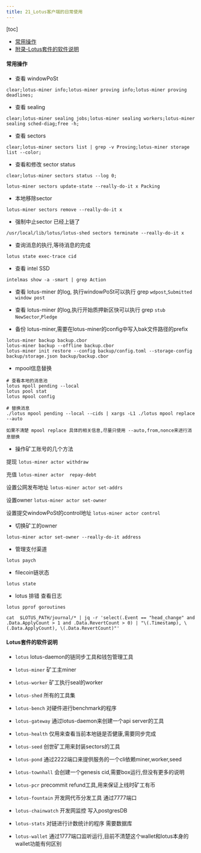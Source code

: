 ```yaml
---
title: 21_Lotus客户端的日常使用
---
```


[toc]

* [常用操作](#%E5%B8%B8%E7%94%A8%E6%93%8D%E4%BD%9C)
* [附录-Lotus套件的软件说明](#lotus%E5%A5%97%E4%BB%B6%E7%9A%84%E8%BD%AF%E4%BB%B6%E8%AF%B4%E6%98%8E)

#### 常用操作

- 查看 windowPoSt

`clear;lotus-miner info;lotus-miner proving info;lotus-miner proving deadlines;`

- 查看 sealing

`clear;lotus-miner sealing jobs;lotus-miner sealing workers;lotus-miner sealing sched-diag;free -h;`

- 查看 sectors

`clear;lotus-miner sectors list | grep -v Proving;lotus-miner storage list --color;`

- 查看和修改 sector status

`clear;lotus-miner sectors status --log 0;`

`lotus-miner sectors update-state --really-do-it x Packing`

- 本地移除sector

`lotus-miner sectors remove --really-do-it x`

- 强制中止sector 已经上链了

`/usr/local/lib/lotus/lotus-shed sectors terminate --really-do-it x`

- 查询消息的执行,等待消息的完成

`lotus state exec-trace cid`

- 查看 intel SSD

`intelmas show -a -smart | grep Action`

- 查看 lotus-miner 的log, 执行windowPoSt可以执行 grep `wdpost`,`Submitted window post`

- 查看 lotus-miner 的log,执行开始质押新区快可以执行 grep `stub NewSector`,`Pledge`

- 备份 lotus-miner,需要在lotus-miner的config中写入bak文件路径的prefix

```
lotus-miner backup backup.cbor
lotus-miner backup --offline backup.cbor
lotus-miner init restore --config backup/config.toml --storage-config backup/storage.json backup/backup.cbor
```

- mpool信息替换

```
# 查看本地的消息池
lotus mpoll pending --local
lotus pool stat
lotus mpool config

# 替换消息
./lotus mpool pending --local --cids | xargs -L1 ./lotus mpool replace --auto

如果不清楚 mpool replace 具体的相关信息,尽量只使用 --auto,from,nonce来进行消息替换
```

- 操作矿工账号的几个方法

提现 
`lotus-miner actor withdraw` 

充值 
`lotus-miner actor  repay-debt` 

设置公网发布地址 
`lotus-miner actor set-addrs` 

设置owner 
`lotus-miner actor set-owner` 

设置提交windowPoSt的control地址 
`lotus-miner actor control` 

- 切换矿工的owner

`lotus-miner actor set-owner --really-do-it address`

- 管理支付渠道

`lotus paych`
	
- filecoin链状态

`lotus state`

- lotus 排错 查看日志

`lotus pprof goroutines`

`cat  $LOTUS_PATH/journal/* | jq -r 'select(.Event == "head_change" and .Data.ApplyCount > 1 and .Data.RevertCount > 0) | "\(.Timestamp), \(.Data.ApplyCount), \(.Data.RevertCount)"'`

#### Lotus套件的软件说明

- `lotus` lotus-daemon的链同步工具和钱包管理工具
- `lotus-miner` 矿工主miner
- `lotus-worker` 矿工执行seal的worker
- `lotus-shed` 所有的工具集

- `lotus-bench` 对硬件进行benchmark的程序
- `lotus-gateway` 通过lotus-daemon来创建一个api server的工具
- `lotus-health` 仅用来查看当前本地链是否健康,需要同步完成

- `lotus-seed` 创世矿工用来封装sectors的工具
- `lotus-pond` 通过2222端口来提供服务的一个cli依赖miner,worker,seed
- `lotus-townhall` 会创建一个genesis cid,需要box运行,但没有更多的说明
- `lotus-pcr` precommit refund工具,用来保证上线时矿工有币

- `lotus-fountain` 开发网代币分发工具 通过7777端口
- `lotus-chainwatch` 开发网监控 写入postgresDB
- `lotus-stats` 对链进行计数统计的程序 需要数据库
- `lotus-wallet` 通过1777端口监听运行,目前不清楚这个wallet和lotus本身的wallet功能有何区别